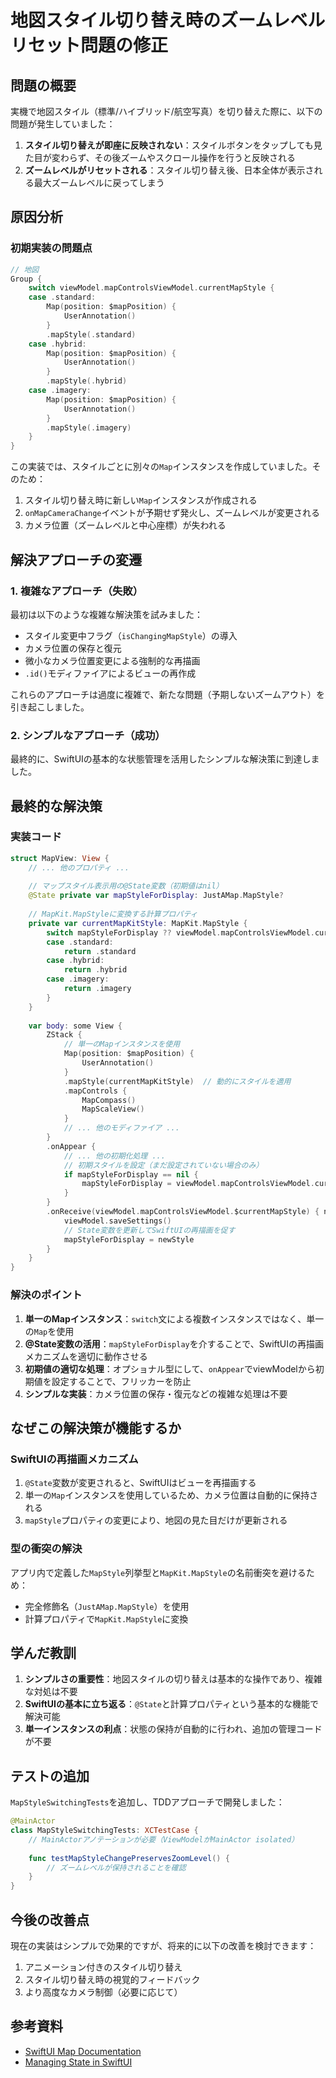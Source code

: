 # 地図スタイル切り替え時のズームレベルリセット問題の修正

## 問題の概要

実機で地図スタイル（標準/ハイブリッド/航空写真）を切り替えた際に、以下の問題が発生していました：

1. **スタイル切り替えが即座に反映されない**：スタイルボタンをタップしても見た目が変わらず、その後ズームやスクロール操作を行うと反映される
2. **ズームレベルがリセットされる**：スタイル切り替え後、日本全体が表示される最大ズームレベルに戻ってしまう

## 原因分析

### 初期実装の問題点

```swift
// 地図
Group {
    switch viewModel.mapControlsViewModel.currentMapStyle {
    case .standard:
        Map(position: $mapPosition) {
            UserAnnotation()
        }
        .mapStyle(.standard)
    case .hybrid:
        Map(position: $mapPosition) {
            UserAnnotation()
        }
        .mapStyle(.hybrid)
    case .imagery:
        Map(position: $mapPosition) {
            UserAnnotation()
        }
        .mapStyle(.imagery)
    }
}
```

この実装では、スタイルごとに別々の`Map`インスタンスを作成していました。そのため：

1. スタイル切り替え時に新しい`Map`インスタンスが作成される
2. `onMapCameraChange`イベントが予期せず発火し、ズームレベルが変更される
3. カメラ位置（ズームレベルと中心座標）が失われる

## 解決アプローチの変遷

### 1. 複雑なアプローチ（失敗）

最初は以下のような複雑な解決策を試みました：

- スタイル変更中フラグ（`isChangingMapStyle`）の導入
- カメラ位置の保存と復元
- 微小なカメラ位置変更による強制的な再描画
- `.id()`モディファイアによるビューの再作成

これらのアプローチは過度に複雑で、新たな問題（予期しないズームアウト）を引き起こしました。

### 2. シンプルなアプローチ（成功）

最終的に、SwiftUIの基本的な状態管理を活用したシンプルな解決策に到達しました。

## 最終的な解決策

### 実装コード

```swift
struct MapView: View {
    // ... 他のプロパティ ...
    
    // マップスタイル表示用の@State変数（初期値はnil）
    @State private var mapStyleForDisplay: JustAMap.MapStyle?
    
    // MapKit.MapStyleに変換する計算プロパティ
    private var currentMapKitStyle: MapKit.MapStyle {
        switch mapStyleForDisplay ?? viewModel.mapControlsViewModel.currentMapStyle {
        case .standard:
            return .standard
        case .hybrid:
            return .hybrid
        case .imagery:
            return .imagery
        }
    }
    
    var body: some View {
        ZStack {
            // 単一のMapインスタンスを使用
            Map(position: $mapPosition) {
                UserAnnotation()
            }
            .mapStyle(currentMapKitStyle)  // 動的にスタイルを適用
            .mapControls {
                MapCompass()
                MapScaleView()
            }
            // ... 他のモディファイア ...
        }
        .onAppear {
            // ... 他の初期化処理 ...
            // 初期スタイルを設定（まだ設定されていない場合のみ）
            if mapStyleForDisplay == nil {
                mapStyleForDisplay = viewModel.mapControlsViewModel.currentMapStyle
            }
        }
        .onReceive(viewModel.mapControlsViewModel.$currentMapStyle) { newStyle in
            viewModel.saveSettings()
            // State変数を更新してSwiftUIの再描画を促す
            mapStyleForDisplay = newStyle
        }
    }
}
```

### 解決のポイント

1. **単一のMapインスタンス**：`switch`文による複数インスタンスではなく、単一の`Map`を使用
2. **@State変数の活用**：`mapStyleForDisplay`を介することで、SwiftUIの再描画メカニズムを適切に動作させる
3. **初期値の適切な処理**：オプショナル型にして、`onAppear`でviewModelから初期値を設定することで、フリッカーを防止
4. **シンプルな実装**：カメラ位置の保存・復元などの複雑な処理は不要

## なぜこの解決策が機能するか

### SwiftUIの再描画メカニズム

1. `@State`変数が変更されると、SwiftUIはビューを再描画する
2. 単一の`Map`インスタンスを使用しているため、カメラ位置は自動的に保持される
3. `mapStyle`プロパティの変更により、地図の見た目だけが更新される

### 型の衝突の解決

アプリ内で定義した`MapStyle`列挙型と`MapKit.MapStyle`の名前衝突を避けるため：

- 完全修飾名（`JustAMap.MapStyle`）を使用
- 計算プロパティで`MapKit.MapStyle`に変換

## 学んだ教訓

1. **シンプルさの重要性**：地図スタイルの切り替えは基本的な操作であり、複雑な対処は不要
2. **SwiftUIの基本に立ち返る**：`@State`と計算プロパティという基本的な機能で解決可能
3. **単一インスタンスの利点**：状態の保持が自動的に行われ、追加の管理コードが不要

## テストの追加

`MapStyleSwitchingTests`を追加し、TDDアプローチで開発しました：

```swift
@MainActor
class MapStyleSwitchingTests: XCTestCase {
    // MainActorアノテーションが必要（ViewModelがMainActor isolated）
    
    func testMapStyleChangePreservesZoomLevel() {
        // ズームレベルが保持されることを確認
    }
}
```

## 今後の改善点

現在の実装はシンプルで効果的ですが、将来的に以下の改善を検討できます：

1. アニメーション付きのスタイル切り替え
2. スタイル切り替え時の視覚的フィードバック
3. より高度なカメラ制御（必要に応じて）

## 参考資料

- [SwiftUI Map Documentation](https://developer.apple.com/documentation/mapkit/map)
- [Managing State in SwiftUI](https://developer.apple.com/documentation/swiftui/state-and-data-flow)
